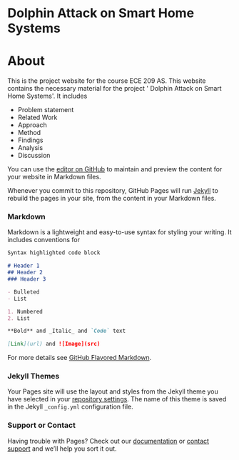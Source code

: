 # Dolphin Attack on Smart Home Systems
# About 

This is the project website for the course ECE 209 AS. This website contains the necessary material for the project ' Dolphin Attack on Smart Home Systems'. It includes
- Problem statement
- Related Work
- Approach
- Method
- Findings
- Analysis
- Discussion



You can use the [editor on GitHub](https://github.com/UCLA-ECE209AS-2018W/Aadithya-Nrithya/edit/master/README.md) to maintain and preview the content for your website in Markdown files.

Whenever you commit to this repository, GitHub Pages will run [Jekyll](https://jekyllrb.com/) to rebuild the pages in your site, from the content in your Markdown files.

### Markdown

Markdown is a lightweight and easy-to-use syntax for styling your writing. It includes conventions for

```markdown
Syntax highlighted code block

# Header 1
## Header 2
### Header 3

- Bulleted
- List

1. Numbered
2. List

**Bold** and _Italic_ and `Code` text

[Link](url) and ![Image](src)
```

For more details see [GitHub Flavored Markdown](https://guides.github.com/features/mastering-markdown/).

### Jekyll Themes

Your Pages site will use the layout and styles from the Jekyll theme you have selected in your [repository settings](https://github.com/UCLA-ECE209AS-2018W/Aadithya-Nrithya/settings). The name of this theme is saved in the Jekyll `_config.yml` configuration file.

### Support or Contact

Having trouble with Pages? Check out our [documentation](https://help.github.com/categories/github-pages-basics/) or [contact support](https://github.com/contact) and we’ll help you sort it out.
